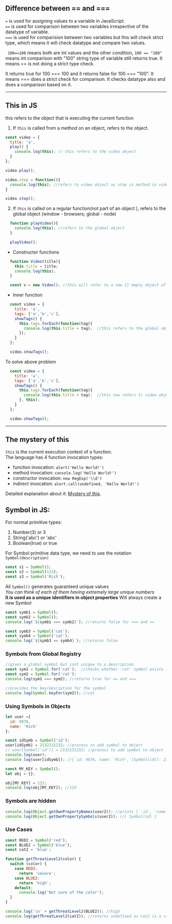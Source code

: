 ## Difference between == and ===

`=` is used for assigning values to a variable in JavaScript.   
`==` is used for comparison between two variables irrespective of the datatype of variable.   
`===` is used for comparision between two variables but this will check strict type, which means it will check datatype and compare two values.   

` 100==100` means both are int values and the other condition, `100 == "100"` means int comparison with "100" string type of variable still returns true. It means == is not doing a strict type check.

  It returns true for 100 === 100 and it returns false for 100 === "100". It means === does a strict check for comparison. It checks datatype also and does a comparison based on it.

  ---

  ## This in JS

  this refers to the object that is executing the current function

  1. If `this` is called from a method on an object, refers to the object.

  ```javascript
  const video = {
    title: 'a',
    play() {
      console.log(this); // this refers to the video object
    }
  };

  video.play();
  
  video.stop = function(){
    console.log(this); //refers to video object as stop is method in video object
  }
  
  video.stop();
  ```

  2. If `this` is called on a regular function(not part of an object ), refers to the global object (window - browsers; global - node)

```javascript
  function playVideo(){
    console.log(this); //refers to the global object
  }

  playVideo();
```

- Constructor functions

```javascript
  function Video(title){
    this.title = title;
    console.log(this);
  }

  const v = new Video(); //this will refer to a new {} empty object of Video
```

- Inner function
```javascript
  const video = {
    title: 'a',
    tags: ['a','b','c'],
    showTags() {
      this.tags.forEach(function(tag){
        console.log(this.title + tag);  //this refers to the global object as it is a general function
      });
    }
  };

  video.showTags();
```

To solve above problem

```javascript
  const video = {
    title: 'a',
    tags: ['a','b','c'],
    showTags() {
      this.tags.forEach(function(tag){
        console.log(this.title + tag);  //this now refers ti video object as we are passing this as argument to forEach
      }, this);
    }
  };

  video.showTags();
```

---

## The mystery of this

`this` is the current execution context of a function.   
The language has 4 function invocation types:

- function invocation: `alert('Hello World!')`
- method invocation: `console.log('Hello World!')`
- constructor invocation: `new RegExp('\\d')`
- indirect invocation: `alert.call(undefined, 'Hello World!')`

Detailed explanation about it: [Mystery of this](https://dmitripavlutin.com/gentle-explanation-of-this-in-javascript/).


## Symbol in JS:

For normal primitive types:
1. Number(3) or 3
2. String('abc') or 'abc'
3. Boolean(true) or true

For Symbol primitive data type, we need to use the notation `Symbol(description)`
```javascript
const s1 = Symbol();
const s2 = Symbol(123);
const s3 = Symbol('Rich');
```
All `Symbol()` generates guaranteed unique values   
_You can think of each of them having extremely large unique numbers_   
**It is used as a unique identifiers in object properties**
Will always create a new Symbol

```javascript
const symb1 = Symbol();
const symb2 = Symbol();
console.log(`${symb1 === symb2}`); //returns false for === and ==

const symb3 = Symbol('cat');
const symb4 = Symbol('cat');
console.log(`${symb3 == symb4}`); //returns false
```

### Symbols from Global Registry

```javascript
//gives a global symbol but isnt unique to a description
const sym1 = Symbol.for('cat');  //checks whether 'cat' symbol exists in registry and if exists returns it or else creates it
const sym2 = Symbol.for('cat'); 
console.log(sym1 === sym2); //returns true for == and ===

//provides the key/desciption for the symbol
console.log(Symbol.keyFor(sym2)); //cat
```



### Using Symbols in Objects
```javascript
let user ={
  id: 9876,
  name: 'Rich'
};

const idSymb = Symbol('id');
user[idSymb] = 2132131232; //process to add symbol to object
// user[Symbol('id')] = 2132131232; //process to add symbol to object
console.log(user);
console.log(user[idSymb]); //{ id: 9876, name: 'Rich', [Symbol(id)]: 2132131232 }
```

```javascript
const MY_KEY = Symbol();
let obj = {};

obj[MY_KEY] = 123;
console.log(obj[MY_KEY]); //123
```



### Symbols are hidden

```javascript
console.log(Object.getOwnPropertyNames(user2)); //prints [ 'id', 'name' ]
console.log(Object.getOwnPropertySymbols(user2)); //[ Symbol(id) ]
```


### Use Cases

```javascript
const RED2 = Symbol('red');
const BLUE2 = Symbol('blue');
const cat2 = 'blue';

function getThreatLevel2(color) {
  switch (color) {
    case RED2:
      return 'severe';
    case BLUE2:
      return 'high';
    default:
      console.log('Not sure of the color');
  }
}

console.log('\n' + getThreatLevel2(BLUE2)); //high
console.log(getThreatLevel2(cat2)); //returns undefined as cat2 is a string 'blue' whereas BLUE2 is a unique symbol
```


